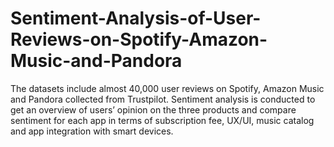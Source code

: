 # Sentiment-Analysis-of-User-Reviews-on-Spotify-Amazon-Music-and-Pandora

The datasets include almost 40,000 user reviews on Spotify, Amazon Music and Pandora collected from Trustpilot. Sentiment analysis is conducted to get an overview of users’ opinion on the three products and compare sentiment for each app in terms of subscription fee, UX/UI, music catalog and app integration with smart devices.
